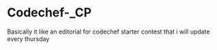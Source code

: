 # Codechef-_CP
Basically it like an editorial for codechef starter contest that i will update every thursday 
